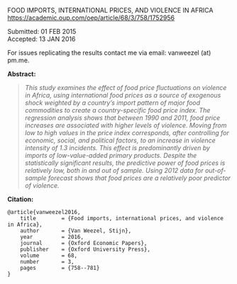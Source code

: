FOOD IMPORTS, INTERNATIONAL PRICES, AND VIOLENCE IN AFRICA    
https://academic.oup.com/oep/article/68/3/758/1752956    

Submitted:  01 FEB 2015    
Accepted:   13 JAN 2016    

For issues replicating the results contact me via email: vanweezel (at) pm.me.

**Abstract:**
>*This study examines the effect of food price fluctuations on violence in Africa, using international food prices as a source of exogenous shock weighted by a country’s import pattern of major food commodities to create a country-specific food price index. The regression analysis shows that between 1990 and 2011, food price increases are associated with higher levels of violence. Moving from low to high values in the price index corresponds, after controlling for economic, social, and political factors, to an increase in violence intensity of 1.3 incidents. This effect is predominantly driven by imports of low-value-added primary products. Despite the statistically significant results, the predictive power of food prices is relatively low, both in and out of sample. Using 2012 data for out-of-sample forecast shows that food prices are a relatively poor predictor of violence.*

**Citation:**
```
@article{vanweezel2016,
	title        = {Food imports, international prices, and violence in Africa},
	author       = {Van Weezel, Stijn},
	year         = 2016,
	journal      = {Oxford Economic Papers},
	publisher    = {Oxford University Press},
	volume       = 68,
	number       = 3,
	pages        = {758--781}
}
```
